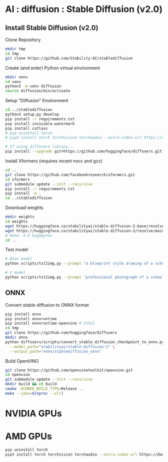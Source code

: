 # AI : diffusion : Stable Diffusion (v2.0)

## Install Stable Diffusion (v2.0)

Clone Repository

```bash
mkdir tmp
cd tmp
git clone https://github.com/Stability-AI/stablediffusion
```

Create (and enter) Python virtual environment

```bash
mkdir venv
cd venv
python3 -m venv diffusion
source diffusion/bin/activate
```

Setup "Diffusion" Environment

```bash
cd ../stablediffusion
python3 setup.py develop
pip install -r requirements.txt
pip install invisible-watermark
pip install cutlass
# pip uninstall torch
# pip3 install torch torchvision torchaudio --extra-index-url https://download.pytorch.org/whl/cpu

# If using diffusers library...
pip install --upgrade git+https://github.com/huggingface/diffusers.git transformers accelerate scipy
```

Install Xformers (requires recent nvcc and gcc)

```bash
cd ..
git clone https://github.com/facebookresearch/xformers.git
cd xformers
git submodule update --init --recursive
pip install -r requirements.txt
pip install -e .
cd ../stablediffusion
```

Download weights

```bash
mkdir weights
cd weights
wget https://huggingface.co/stabilityai/stable-diffusion-2-base/resolve/main/512-base-ema.ckpt
wget https://huggingface.co/stabilityai/stable-diffusion-2/resolve/main/768-v-ema.ckpt
# Note: 4.9 Gigabytes
cd ..
```

Test model

```bash
# Base model
python scripts/txt2img.py --prompt "a blueprint style drawing of a school designed by buckminster fuller" --ckpt weights/512-base-ema.ckpt --config configs/stable-diffusion/v2-inference.yaml --H 256 --W 256

# V model
python scripts/txt2img.py --prompt "professional photograph of a school designed by buckminster fuller" --ckpt weights/768-v-ema.ckpt --config configs/stable-diffusion/v2-inference-v.yaml --H 768 --W 768
```

## ONNX

Convert stable diffusion to ONNX format

```bash
pip install onnx
pip install onnxruntime
pip install onnxruntime-openvino # Intel
cd tmp
git clone https://github.com/huggingface/diffusers
mkdir onnx
python diffusers/scripts/convert_stable_diffusion_checkpoint_to_onnx.py \
  --model_path="stabilityai/stable-diffusion-2" \
  --output_path="onnx/stablediffusion_onnx"
```


Build OpenVINO

```bash
git clone https://github.com/openvinotoolkit/openvino.git
cd openvino
git submodule update --init --recursive
mkdir build && cd build
cmake -DCMAKE_BUILD_TYPE=Release ..
make --jobs=$(nproc --all)
```

# NVIDIA GPUs

# AMD GPUs
```bash
pip uninstall torch
pip3 install torch torchvision torchaudio --extra-index-url https://download.pytorch.org/whl/rocm5.2
```

